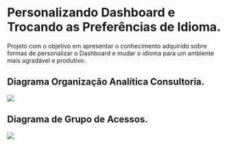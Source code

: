 # Personalizando Dashboard e Trocando as Preferências de Idioma.

Projeto com o objetivo em apresentar o conhecimento adquirido sobre formas de personalizar o Dashboard e mudar o idioma para um ambiente mais agradável e produtivo.

## Diagrama Organização Analítica Consultoria.

![](https://github.com/andrerj2000/Dio_DevOps_Banco_Carrefour/blob/main/Defini%C3%A7%C3%A3o_de_Or%C3%A7amento_de_Billing_na_Google_Cloud_Platform/Tela01.png)

## Diagrama de Grupo de Acessos.

![](https://github.com/andrerj2000/Dio_DevOps_Banco_Carrefour/blob/main/Defini%C3%A7%C3%A3o_de_Or%C3%A7amento_de_Billing_na_Google_Cloud_Platform/Tela02.png)
